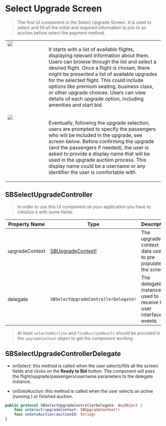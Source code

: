 # Select Upgrade Screen

> The first UI component is the Select Upgrade Screen. It is used to select and fill all the initial and required information to join to an auction before select the payment method. 

<table width="100%" style="border-collapse: collapse; border: none;">
    <tr valign="top">
        <td width="25%">
            <img src="ui/images/select-upgrade-1.jpg"/>
        </td>
        <td width="70%">
            <p>It starts with a list of available flights, displaying relevant information about them. Users can browse through the list and select a desired flight. Once a flight is chosen, there might be presented a list of available upgrades for the selected flight. This could include options like premium seating, business class, or other upgrade choices. Users can view details of each upgrade option, including amenities and start bid.</p>
        </td>
    </tr>
    <tr valign="top">
        <td width="25%">
            <img src="ui/images/select-upgrade-2.jpg"/>
        </td>
        <td width="70%">
            <p>Eventually, following the upgrade selection, users are prompted to specify the passengers who will be included in the upgrade, see screen below. Before confirming the upgrade (and the passengers if needed), the user is asked to provide a display name that will be used in the upgrade auction process. This display name could be a username or any identifier the user is comfortable with.</p>
        </td>
    </tr>
</table>

## SBSelectUpgradeController

> In order to use this UI component on your application you have to initialize it with some fields:

| **Property Name** | **Type**                                           | **Description**                                                 |
|-------------------|----------------------------------------------------|-----------------------------------------------------------------|
| upgradeContext    | [SBUpgradeContext!](object-model/sbupgradecontext) | The upgrade context data used to pre populate the screen        |
| delegate          | `SBSelectUpgradeControllerDelegate!`               | The delegate instance used to receive the user interface events |

> At least ```selectedAirline``` and ```findAuctionResult``` should be provided in the ```upgradeContext``` object to get the component working


## SBSelectUpgradeControllerDelegate

* onSelect: this method is called when the user selects/fills all the screen fields and clicks on the **Ready to Bid** button. The component will pass the flight/upgrade/paasengers/username parameters to the delegate instance.

* onGotoAuction: this method is called when the user selects an active (running ) or finished auction.


```swift
public protocol SBSelectUpgradeControllerDelegate: AnyObject {
    func onSelect(upgradeContext: SBUpgradeContext!)
    func onGotoAuction(auctionId: String)
}
```
